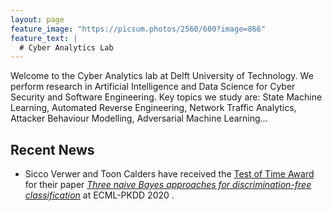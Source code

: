 ```yaml
---
layout: page
feature_image: "https://picsum.photos/2560/600?image=866"
feature_text: |
  # Cyber Analytics Lab
---
```


Welcome to the Cyber Analytics lab at Delft University of Technology. We perform research in Artificial Intelligence and Data Science for Cyber Security and Software Engineering. Key topics we study are: State Machine Learning, Automated Reverse Engineering, Network Traffic Analytics, Attacker Behaviour Modelling, Adversarial Machine Learning...


## Recent News

- Sicco Verwer and Toon Calders have received the [Test of Time Award](https://www.tudelft.nl/en/2020/ewi/insy/cyber-security/test-of-time-award-for-cys-paper/) for their paper _[Three naive Bayes approaches for discrimination-free classification](https://link.springer.com/article/10.1007/s10618-010-0190-x)_ at ECML-PKDD 2020 .
